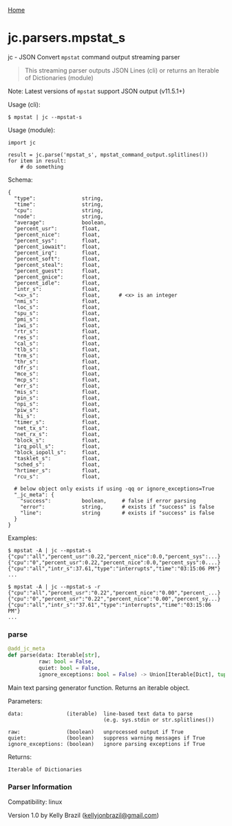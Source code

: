 [Home](https://kellyjonbrazil.github.io/jc/)
<a id="jc.parsers.mpstat_s"></a>

# jc.parsers.mpstat\_s

jc - JSON Convert `mpstat` command output streaming parser

> This streaming parser outputs JSON Lines (cli) or returns an Iterable of
  Dictionaries (module)

Note: Latest versions of `mpstat` support JSON output (v11.5.1+)

Usage (cli):

    $ mpstat | jc --mpstat-s

Usage (module):

    import jc

    result = jc.parse('mpstat_s', mpstat_command_output.splitlines())
    for item in result:
        # do something

Schema:

    {
      "type":               string,
      "time":               string,
      "cpu":                string,
      "node":               string,
      "average":            boolean,
      "percent_usr":        float,
      "percent_nice":       float,
      "percent_sys":        float,
      "percent_iowait":     float,
      "percent_irq":        float,
      "percent_soft":       float,
      "percent_steal":      float,
      "percent_guest":      float,
      "percent_gnice":      float,
      "percent_idle":       float,
      "intr_s":             float,
      "<x>_s":              float,      # <x> is an integer
      "nmi_s":              float,
      "loc_s":              float,
      "spu_s":              float,
      "pmi_s":              float,
      "iwi_s":              float,
      "rtr_s":              float,
      "res_s":              float,
      "cal_s":              float,
      "tlb_s":              float,
      "trm_s":              float,
      "thr_s":              float,
      "dfr_s":              float,
      "mce_s":              float,
      "mcp_s":              float,
      "err_s":              float,
      "mis_s":              float,
      "pin_s":              float,
      "npi_s":              float,
      "piw_s":              float,
      "hi_s":               float,
      "timer_s":            float,
      "net_tx_s":           float,
      "net_rx_s":           float,
      "block_s":            float,
      "irq_poll_s":         float,
      "block_iopoll_s":     float,
      "tasklet_s":          float,
      "sched_s":            float,
      "hrtimer_s":          float,
      "rcu_s":              float,

      # below object only exists if using -qq or ignore_exceptions=True
      "_jc_meta": {
        "success":          boolean,     # false if error parsing
        "error":            string,      # exists if "success" is false
        "line":             string       # exists if "success" is false
      }
    }

Examples:

    $ mpstat -A | jc --mpstat-s
    {"cpu":"all","percent_usr":0.22,"percent_nice":0.0,"percent_sys":...}
    {"cpu":"0","percent_usr":0.22,"percent_nice":0.0,"percent_sys":0....}
    {"cpu":"all","intr_s":37.61,"type":"interrupts","time":"03:15:06 PM"}
    ...

    $ mpstat -A | jc --mpstat-s -r
    {"cpu":"all","percent_usr":"0.22","percent_nice":"0.00","percent_...}
    {"cpu":"0","percent_usr":"0.22","percent_nice":"0.00","percent_sy...}
    {"cpu":"all","intr_s":"37.61","type":"interrupts","time":"03:15:06 PM"}
    ...

<a id="jc.parsers.mpstat_s.parse"></a>

### parse

```python
@add_jc_meta
def parse(data: Iterable[str],
          raw: bool = False,
          quiet: bool = False,
          ignore_exceptions: bool = False) -> Union[Iterable[Dict], tuple]
```

Main text parsing generator function. Returns an iterable object.

Parameters:

    data:              (iterable)  line-based text data to parse
                                   (e.g. sys.stdin or str.splitlines())

    raw:               (boolean)   unprocessed output if True
    quiet:             (boolean)   suppress warning messages if True
    ignore_exceptions: (boolean)   ignore parsing exceptions if True

Returns:

    Iterable of Dictionaries

### Parser Information
Compatibility:  linux

Version 1.0 by Kelly Brazil (kellyjonbrazil@gmail.com)
